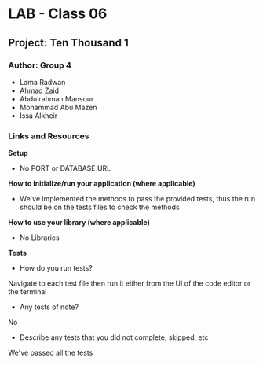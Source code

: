 # LAB - Class 06
## Project: Ten Thousand 1
### Author: Group 4
- Lama Radwan
- Ahmad Zaid
- Abdulrahman Mansour
- Mohammad Abu Mazen
- Issa Alkheir


### Links and Resources
**Setup**

- No PORT or DATABASE URL

**How to initialize/run your application (where applicable)**

- We've implemented the methods to pass the provided tests, thus the run should be on the tests files to check the methods


**How to use your library (where applicable)**
- No Libraries

**Tests**
- How do you run tests? 

Navigate to each test file then run it either from the UI of the code editor or the terminal
- Any tests of note? 

No
- Describe any tests that you did not complete, skipped, etc

We've passed all the tests
